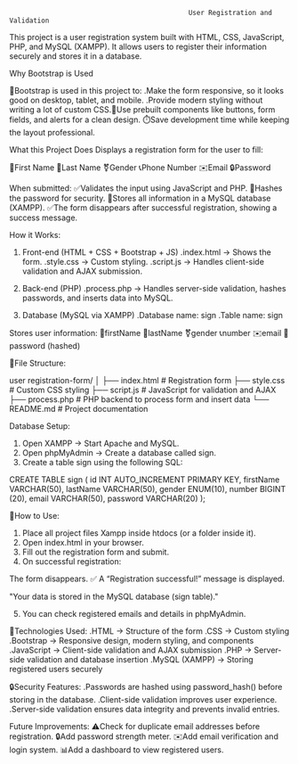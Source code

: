                                                  User Registration and Validation

This project is a user registration system built with HTML, CSS, JavaScript, PHP, and MySQL (XAMPP). It allows users to register their information securely and stores it in a database.

Why Bootstrap is Used

📱Bootstrap is used in this project to:
.Make the form responsive, so it looks good on desktop, tablet, and mobile.
.Provide modern styling without writing a lot of custom CSS.🧩Use prebuilt components like buttons, form fields, and alerts for a clean design.
⏱️Save development time while keeping the layout professional.

What this Project Does
Displays a registration form for the user to fill:

👤First Name
👤Last Name
⚧Gender
📞Phone Number
✉️Email
🔒Password

When submitted:
✅Validates the input using JavaScript and PHP.
🔑Hashes the password for security.
💾Stores all information in a MySQL database (XAMPP).
✅The form disappears after successful registration, showing a success message.

How it Works:
1. Front-end (HTML + CSS + Bootstrap + JS)
.index.html → Shows the form.
.style.css → Custom styling.
.script.js → Handles client-side validation and AJAX submission.

2. Back-end (PHP)
.process.php → Handles server-side validation, hashes passwords, and inserts data into MySQL.

3. Database (MySQL via XAMPP)
.Database name: sign
.Table name: sign

Stores user information:
👤firstName
👤lastName
⚧gender
📞number
✉️email
🔑password (hashed)

📁File Structure:

 user registration-form/
│
├── index.html      # Registration form
├── style.css       # Custom CSS styling
├── script.js       # JavaScript for validation and AJAX
├── process.php     # PHP backend to process form and insert data
└── README.md       # Project documentation

Database Setup:
1. Open XAMPP → Start Apache and MySQL.
2. Open phpMyAdmin → Create a database called sign.
3. Create a table sign using the following SQL:

CREATE TABLE sign (
    id INT AUTO_INCREMENT PRIMARY KEY,
    firstName VARCHAR(50),
    lastName VARCHAR(50),
    gender ENUM(10),
    number BIGINT (20),
    email VARCHAR(50),
    password VARCHAR(20)
);

🚀How to Use:
1. Place all project files Xampp inside htdocs (or a folder inside it).
2. Open index.html in your browser.
3. Fill out the registration form and submit.
4. On successful registration:

The form disappears.
✅ A “Registration successful!” message is displayed.
  
"Your data is stored in the MySQL database (sign table)."

5. You can check registered emails and details in phpMyAdmin.

🧰Technologies Used:
.HTML → Structure of the form
.CSS → Custom styling
.Bootstrap  → Responsive design, modern styling, and components
.JavaScript → Client-side validation and AJAX submission
.PHP → Server-side validation and database insertion
.MySQL (XAMPP) → Storing registered users securely

🔒Security Features:
.Passwords are hashed using password_hash() before storing in the database.
.Client-side validation improves user experience.
.Server-side validation ensures data integrity and prevents invalid entries.

Future Improvements:
⚠️Check for duplicate email addresses before registration.
🔒Add password strength meter.
✉️Add email verification and login system.
📊Add a dashboard to view registered users.
